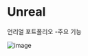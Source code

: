 # Unreal
언리얼 포트폴리오 
-주요 기능 

![image](https://github.com/phw97123/Unreal/assets/132995834/ef4aac94-9662-494b-9d79-a20dfd7111c6)
